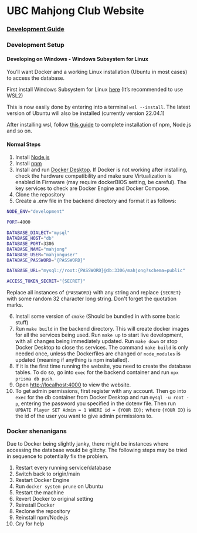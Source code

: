 # UBC Mahjong Club Website

### [Development Guide](https://docs.google.com/document/d/1FmSUD-EqHhf2XEkG1CkzElLQ91N8OO2Ojf6pMJxwn-s/edit?usp=sharing)

### Development Setup

#### Developing on Windows - Windows Subsystem for Linux

You’ll want Docker and a working Linux installation (Ubuntu in most cases) to access the database. 

First install Windows Subsystem for Linux [here](https://learn.microsoft.com/en-us/windows/wsl/install#windows-10-fall-creators-update-and-later-install-from-the-microsoft-store) (It’s recommended to use WSL2)

This is now easily done by entering into a terminal `wsl --install`. The latest version of Ubuntu will also be installed (currently version 22.04.1)

After installing wsl, follow [this guide](https://learn.microsoft.com/en-us/windows/dev-environment/javascript/nodejs-on-wsl) to complete installation
of npm, Node.js and so on. 

#### Normal Steps

1. Install [Node.js](https://nodejs.org/en/download/)
2. Install [npm](https://www.npmjs.com/get-npm)
3. Install and run [Docker Desktop](https://www.docker.com/products/docker-desktop/). If Docker is not 
   working after installing, check the hardware compatibility and make sure Virtualization is enabled 
   in Firmware (may require dockerBIOS setting, be careful). The key services to check are Docker Engine and Docker Compose.
4. Clone the repository
5. Create a .env file in the backend directory and format it as follows:

```bash
NODE_ENV="development"

PORT=4000

DATABASE_DIALECT="mysql"
DATABASE_HOST="db"
DATABASE_PORT=3306
DATABASE_NAME="mahjong"
DATABASE_USER="mahjonguser"
DATABASE_PASSWORD="{PASSWORD}"

DATABASE_URL="mysql://root:{PASSWORD}@db:3306/mahjong?schema=public"

ACCESS_TOKEN_SECRET="{SECRET}"
```

Replace all instances of `{PASSWORD}` with any string and replace `{SECRET}` with some random 32 character long string. Don't forget the quotation marks.

6. Install some version of `cmake` (Should be bundled in with some basic stuff)
7. Run `make build` in the backend directory. This will create docker images for all the services being used. Run `make up` to start live development, with all changes being immediately updated. Run `make down` or stop Docker Desktop to close ths services.
The command `make build` is only needed once, unless the Dockerfiles are changed or `node_modules` is updated (meaning if anything is npm installed).
8. If it is the first time running the website, you need to create the database tables. To do so, go into `exec` for the backend container and run `npx prisma db push`. 
9. Open [http://localhost:4000](http://localhost:4000) to view the website. 
10. To get admin permissions, first register with any account. Then go into `exec` for the db container from Docker Desktop and run `mysql -u root -p`, entering the password you specified in the dotenv file. Then run `UPDATE Player SET Admin = 1 WHERE id = {YOUR ID};` where `{YOUR ID}` is the id of the user you want to give admin permissions to.

### Docker shenanigans

Due to Docker being slightly janky, there might be instances where accessing the database would be glitchy. 
The following steps may be tried in sequence to potentially fix the problem.

1. Restart every running service/database
2. Switch back to origin/main
3. Restart Docker Engine
4. Run `docker system prune` on Ubuntu
5. Restart the machine
6. Revert Docker to original setting
7. Reinstall Docker
8. Reclone the repository
9. Reinstall npm/Node.js
10. Cry for help
